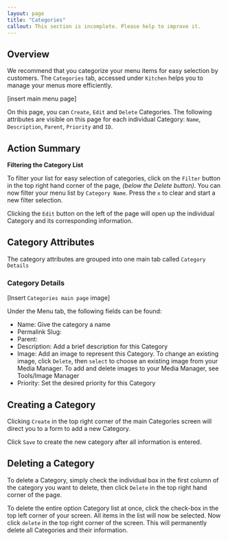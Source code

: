 ```yaml
---
layout: page
title: "Categories"
callout: This section is incomplete. Please help to improve it.
---
```


## Overview

We recommend that you categorize your menu items for easy selection by customers. The `Categories` tab, accessed under `Kitchen` helps you to manage your menus more efficiently. 

[insert main menu page] 

On this page, you can `Create`, `Edit` and `Delete` Categories. The following attributes are visible on this page for each individual Category: `Name`, `Description`, `Parent`, `Priority` and `ID`.

## Action Summary

**Filtering the Category List**

To filter your list for easy selection of categories, click on the `Filter` button in the top right hand corner of the page, *(below the Delete button)*. You can now filter your menu list by `Category Name`. Press the `x` to clear and start a new filter selection.

Clicking the `Edit` button on the left of the page will open up the individual Category and its corresponding information.

## Category Attributes

The category attributes are grouped into one main tab called `Category Details`

### Category Details

[Insert `Categories main page` image]

Under the Menu tab, the following fields can be found:

- Name: Give the category a name
- Permalink Slug: 
- Parent: 
- Description: Add a brief description for this Category
- Image: Add an image to represent this Category. To change an existing image, click `Delete`, then `select` to choose an existing image from your Media Manager. To add and delete images to your Media Manager, see Tools/Image Manager
- Priority:  Set the desired priority for this Category

## Creating a Category

Clicking `Create` in the top right corner of the main Categories screen will direct you to a form to add a new Category. 

Click `Save` to create the new category after all information is entered.

## Deleting a Category

To delete a Category, simply check the individual box in the first column of the category you want to delete, then click `Delete` in the top right hand corner of the page.
 
To delete the entire option Category list at once, click the check-box in the top left corner of your screen. 
All items in the list will now be selected. 
Now click `delete` in the top right corner of the screen. 
This will permanently delete all Categories and their information.